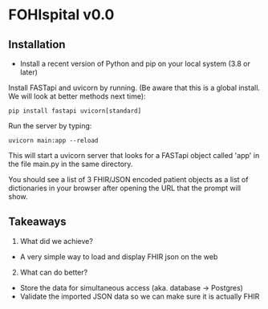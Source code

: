 # FOHIspital v0.0

## Installation

- Install a recent version of Python and pip on your local system (3.8 or later)

Install FASTapi and uvicorn by running. (Be aware that this is a global install. We will look at better methods next time):

```
pip install fastapi uvicorn[standard]
```

Run the server by typing:

```
uvicorn main:app --reload
```

This will start a uvicorn server that looks for a FASTapi object called 'app' in the file main.py in the same directory.

You should see a list of 3 FHIR/JSON encoded patient objects as a list of dictionaries in your browser after opening the URL that the prompt will show.


## Takeaways

1. What did we achieve?

- A very simple way to load and display FHIR json on the web


2. What can do better?

- Store the data for simultaneous access (aka. database -> Postgres)
- Validate the imported JSON data so we can make sure it is actually FHIR

